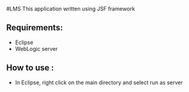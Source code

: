 #LMS
This application written using JSF framework
## Requirements:
- Eclipse 
- WebLogic server

## How to use :
- In Eclipse, right click on the main directory and select run as server
